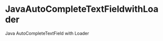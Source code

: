 JavaAutoCompleteTextFieldwithLoader
===================================

Java AutoCompleteTextField with Loader
